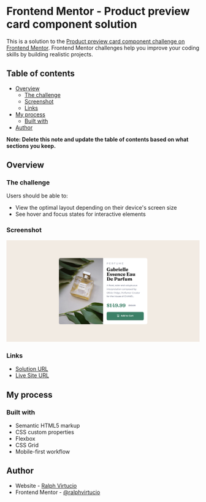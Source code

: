 # Frontend Mentor - Product preview card component solution

This is a solution to the [Product preview card component challenge on Frontend Mentor](https://www.frontendmentor.io/challenges/product-preview-card-component-GO7UmttRfa). Frontend Mentor challenges help you improve your coding skills by building realistic projects.

## Table of contents

- [Overview](#overview)
  - [The challenge](#the-challenge)
  - [Screenshot](#screenshot)
  - [Links](#links)
- [My process](#my-process)
  - [Built with](#built-with)
- [Author](#author)

**Note: Delete this note and update the table of contents based on what sections you keep.**

## Overview

### The challenge

Users should be able to:

- View the optimal layout depending on their device's screen size
- See hover and focus states for interactive elements

### Screenshot

![Screenshot](./screenshot.png)

### Links

- [Solution URL](https://github.com/ralphvirtucio/product-preview-card)
- [Live Site URL](https://ralphvirtucio.github.io/product-preview-card/)

## My process

### Built with

- Semantic HTML5 markup
- CSS custom properties
- Flexbox
- CSS Grid
- Mobile-first workflow

## Author

- Website - [Ralph Virtucio](https://ralphvirtucio-portfolio.vercel.app/)
- Frontend Mentor - [@ralphvirtucio](https://www.frontendmentor.io/profile/ralphvirtucio/)
